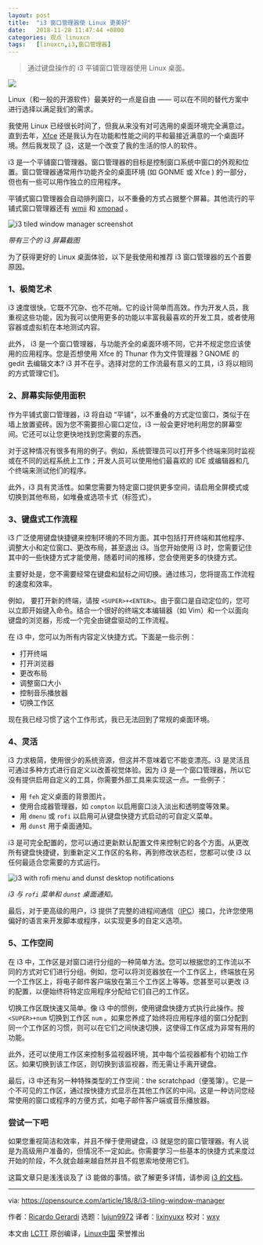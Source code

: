 ```yaml
---
layout: post
title:	"i3 窗口管理器使 Linux 更美好"
date:	2018-11-28 11:47:44 +0800 
categories:	观点 linuxcn 
tags:	[linuxcn,i3,窗口管理器]
---
```




> 
> 通过键盘操作的 i3 平铺窗口管理器使用 Linux 桌面。
> 
> 
> 


![](/Asserts/Images//attachment/album/201811/28/114731z171znh8978ngn8a.jpg)


Linux（和一般的开源软件）最美好的一点是自由 —— 可以在不同的替代方案中进行选择以满足我们的需求。


我使用 Linux 已经很长时间了，但我从来没有对可选用的桌面环境完全满意过。直到去年，[Xfce](https://xfce.org/) 还是我认为在功能和性能之间的平和最接近满意的一个桌面环境。然后我发现了 [i3](https://i3wm.org/)，这是一个改变了我的生活的惊人的软件。


i3 是一个平铺窗口管理器。窗口管理器的目标是控制窗口系统中窗口的外观和位置。窗口管理器通常用作功能齐全的桌面环境 (如 GONME 或 Xfce ) 的一部分，但也有一些可以用作独立的应用程序。


平铺式窗口管理器会自动排列窗口，以不重叠的方式占据整个屏幕。其他流行的平铺式窗口管理器还有 [wmii](https://code.google.com/archive/p/wmii/) 和 [xmonad](https://xmonad.org/) 。


![i3 tiled window manager screenshot](/Asserts/Images//attachment/album/201811/28/114747cz93iitfkz4w0in0.png "i3 tiled window manager screenshot")


*带有三个的 i3 屏幕截图*


为了获得更好的 Linux 桌面体验，以下是我使用和推荐 i3 窗口管理器的五个首要原因。


### 1、极简艺术


i3 速度很快。它既不冗杂、也不花哨。它的设计简单而高效。作为开发人员，我重视这些功能，因为我可以使用更多的功能以丰富我最喜欢的开发工具，或者使用容器或虚拟机在本地测试内容。


此外， i3 是一个窗口管理器，与功能齐全的桌面环境不同，它并不规定您应该使用的应用程序。您是否想使用 Xfce 的 Thunar 作为文件管理器？GNOME 的 gedit 去编辑文本? i3 并不在乎。选择对您的工作流最有意义的工具，i3 将以相同的方式管理它们。


### 2、屏幕实际使用面积


作为平铺式窗口管理器，i3 将自动 “平铺”，以不重叠的方式定位窗口，类似于在墙上放置瓷砖。因为您不需要担心窗口定位，i3 一般会更好地利用您的屏幕空间。它还可以让您更快地找到您需要的东西。


对于这种情况有很多有用的例子。例如，系统管理员可以打开多个终端来同时监视或在不同的远程系统上工作；开发人员可以使用他们最喜欢的 IDE 或编辑器和几个终端来测试他们的程序。


此外，i3 具有灵活性。如果您需要为特定窗口提供更多空间，请启用全屏模式或切换到其他布局，如堆叠或选项卡式（标签式）。


### 3、键盘式工作流程


i3 广泛使用键盘快捷键来控制环境的不同方面。其中包括打开终端和其他程序、调整大小和定位窗口、更改布局，甚至退出 i3。当您开始使用 i3 时，您需要记住其中的一些快捷方式才能使用，随着时间的推移，您会使用更多的快捷方式。


主要好处是，您不需要经常在键盘和鼠标之间切换。通过练习，您将提高工作流程的速度和效率。


例如， 要打开新的终端，请按 `<SUPER>+<ENTER>`。由于窗口是自动定位的，您可以立即开始键入命令。结合一个很好的终端文本编辑器（如 Vim）和一个以面向键盘的浏览器，形成一个完全由键盘驱动的工作流程。


在 i3 中，您可以为所有内容定义快捷方式。下面是一些示例：


* 打开终端
* 打开浏览器
* 更改布局
* 调整窗口大小
* 控制音乐播放器
* 切换工作区


现在我已经习惯了这个工作形式，我已无法回到了常规的桌面环境。


### 4、灵活


i3 力求极简，使用很少的系统资源，但这并不意味着它不能变漂亮。i3 是灵活且可通过多种方式进行自定义以改善视觉体验。因为 i3 是一个窗口管理器，所以它没有提供启用自定义的工具，你需要外部工具来实现这一点。一些例子：


* 用 `feh` 定义桌面的背景图片。
* 使用合成器管理器，如 `compton` 以启用窗口淡入淡出和透明度等效果。
* 用 `dmenu` 或 `rofi` 以启用可从键盘快捷方式启动的可自定义菜单。
* 用 `dunst` 用于桌面通知。


i3 是可完全配置的，您可以通过更新默认配置文件来控制它的各个方面。从更改所有键盘快捷键，到重新定义工作区的名称，再到修改状态栏，您都可以使 i3 以任何最适合您需要的方式运行。


![i3 with rofi menu and dunst desktop notifications](/Asserts/Images//attachment/album/201811/28/114748uhrd8mwownkozf2p.png "i3 with rofi menu and dunst desktop notifications")


*i3 与 `rofi` 菜单和 `dunst` 桌面通知。*


最后，对于更高级的用户，i3 提供了完整的进程间通信（[IPC](https://i3wm.org/docs/ipc.html)）接口，允许您使用偏好的语言来开发脚本或程序，以实现更多的自定义选项。


### 5、工作空间


在 i3 中，工作区是对窗口进行分组的一种简单方法。您可以根据您的工作流以不同的方式对它们进行分组。例如，您可以将浏览器放在一个工作区上，终端放在另一个工作区上，将电子邮件客户端放在第三个工作区上等等。您甚至可以更改 i3 的配置，以便始终将特定应用程序分配给它们自己的工作区。


切换工作区既快速又简单。像 i3 中的惯例，使用键盘快捷方式执行此操作。按 `<SUPER>+num` 切换到工作区 `num` 。如果您养成了始终将应用程序组的窗口分配到同一个工作区的习惯，则可以在它们之间快速切换，这使得工作区成为非常有用的功能。


此外，还可以使用工作区来控制多监视器环境，其中每个监视器都有个初始工作区。如果切换到该工作区，则切换到该监视器，而无需让手离开键盘。


最后，i3 中还有另一种特殊类型的工作空间：the scratchpad（便笺簿）。它是一个不可见的工作区，通过按快捷方式显示在其他工作区的中间。这是一种访问您经常使用的窗口或程序的方便方式，如电子邮件客户端或音乐播放器。


### 尝试一下吧


如果您重视简洁和效率，并且不惮于使用键盘，i3 就是您的窗口管理器。有人说是为高级用户准备的，但情况不一定如此。你需要学习一些基本的快捷方式来度过开始的阶段，不久就会越来越自然并且不假思索地使用它们。


这篇文章只是浅浅谈及了 i3 能做的事情。欲了解更多详情，请参阅 [i3 的文档](https://i3wm.org/docs/userguide.html)。




---


via: <https://opensource.com/article/18/8/i3-tiling-window-manager>


作者：[Ricardo Gerardi](https://opensource.com/users/rgerardi) 选题：[lujun9972](https://github.com/lujun9972) 译者：[lixinyuxx](https://github.com/lixinyuxx) 校对：[wxy](https://github.com/wxy)


本文由 [LCTT](https://github.com/LCTT/TranslateProject) 原创编译，[Linux中国](https://linux.cn/) 荣誉推出
